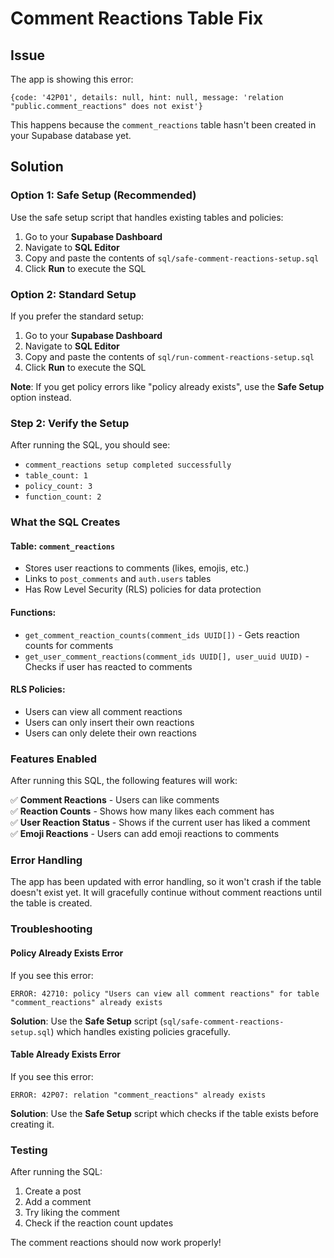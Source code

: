 # Comment Reactions Table Fix

## Issue
The app is showing this error:
```
{code: '42P01', details: null, hint: null, message: 'relation "public.comment_reactions" does not exist'}
```

This happens because the `comment_reactions` table hasn't been created in your Supabase database yet.

## Solution

### Option 1: Safe Setup (Recommended)
Use the safe setup script that handles existing tables and policies:

1. Go to your **Supabase Dashboard**
2. Navigate to **SQL Editor**
3. Copy and paste the contents of `sql/safe-comment-reactions-setup.sql`
4. Click **Run** to execute the SQL

### Option 2: Standard Setup
If you prefer the standard setup:

1. Go to your **Supabase Dashboard**
2. Navigate to **SQL Editor**
3. Copy and paste the contents of `sql/run-comment-reactions-setup.sql`
4. Click **Run** to execute the SQL

**Note**: If you get policy errors like "policy already exists", use the **Safe Setup** option instead.

### Step 2: Verify the Setup
After running the SQL, you should see:
- `comment_reactions setup completed successfully`
- `table_count: 1`
- `policy_count: 3`
- `function_count: 2`

### What the SQL Creates

#### Table: `comment_reactions`
- Stores user reactions to comments (likes, emojis, etc.)
- Links to `post_comments` and `auth.users` tables
- Has Row Level Security (RLS) policies for data protection

#### Functions:
- `get_comment_reaction_counts(comment_ids UUID[])` - Gets reaction counts for comments
- `get_user_comment_reactions(comment_ids UUID[], user_uuid UUID)` - Checks if user has reacted to comments

#### RLS Policies:
- Users can view all comment reactions
- Users can only insert their own reactions
- Users can only delete their own reactions

### Features Enabled
After running this SQL, the following features will work:

✅ **Comment Reactions** - Users can like comments  
✅ **Reaction Counts** - Shows how many likes each comment has  
✅ **User Reaction Status** - Shows if the current user has liked a comment  
✅ **Emoji Reactions** - Users can add emoji reactions to comments  

### Error Handling
The app has been updated with error handling, so it won't crash if the table doesn't exist yet. It will gracefully continue without comment reactions until the table is created.

### Troubleshooting

#### Policy Already Exists Error
If you see this error:
```
ERROR: 42710: policy "Users can view all comment reactions" for table "comment_reactions" already exists
```

**Solution**: Use the **Safe Setup** script (`sql/safe-comment-reactions-setup.sql`) which handles existing policies gracefully.

#### Table Already Exists Error
If you see this error:
```
ERROR: 42P07: relation "comment_reactions" already exists
```

**Solution**: Use the **Safe Setup** script which checks if the table exists before creating it.

### Testing
After running the SQL:
1. Create a post
2. Add a comment
3. Try liking the comment
4. Check if the reaction count updates

The comment reactions should now work properly! 